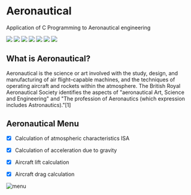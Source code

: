 # Aeronautical
Application of C Programming to Aeronautical engineering


![](https://img.shields.io/github/license/Nabil-Syahnaufal/Aeronautical)
![](https://img.shields.io/github/issues/Nabil-Syahnaufal/Aeronautical)
![](https://img.shields.io/github/issues-closed/Nabil-Syahnaufal/Aeronautical)
![](https://img.shields.io/badge/C-3-blue)
![](https://img.shields.io/github/forks/Nabil-Syahnaufal/Aeronautical)
![](https://img.shields.io/github/stars/Nabil-Syahnaufal/Aeronautical)
![](https://img.shields.io/github/last-commit/Nabil-Syahnaufal/Aeronautical)


## What is Aeronautical?
Aeronautical is the science or art involved with the study, design, and manufacturing of air flight–capable machines, and the techniques of operating aircraft and rockets within the atmosphere. The British Royal Aeronautical Society identifies the aspects of "aeronautical Art, Science and Engineering" and "The profession of Aeronautics (which expression includes Astronautics)."[1]

## Aeronautical Menu
- [x] Calculation of atmospheric characteristics ISA
- [X] Calculation of acceleration due to gravity
- [X] Aircraft lift calculation 
- [x] Aircraft drag calculation


![menu](https://user-images.githubusercontent.com/97229948/173519806-bbbb511f-fa18-44e6-bfee-7582e266e5a0.png)
